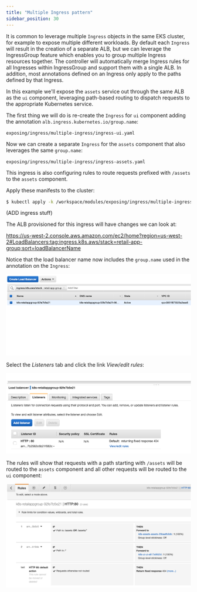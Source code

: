 ```yaml
---
title: "Multiple Ingress pattern"
sidebar_position: 30
---
```


It is common to leverage multiple `Ingress` objects in the same EKS cluster, for example to expose multiple different workloads. By default each `Ingress` will result in the creation of a separate ALB, but we can leverage the IngressGroup feature which enables you to group multiple Ingress resources together. The controller will automatically merge Ingress rules for all Ingresses within IngressGroup and support them with a single ALB. In addition, most annotations defined on an Ingress only apply to the paths defined by that Ingress.

In this example we'll expose the `assets` service out through the same ALB as the `ui` component, leveraging path-based routing to dispatch requests to the appropriate Kubernetes service.

The first thing we will do is re-create the `Ingress` for `ui` component adding the annotation `alb.ingress.kubernetes.io/group.name`:

```file
exposing/ingress/multiple-ingress/ingress-ui.yaml
```

Now we can create a separate `Ingress` for the `assets` component that also leverages the same `group.name`:

```file
exposing/ingress/multiple-ingress/ingress-assets.yaml
```

This ingress is also configuring rules to route requests prefixed with `/assets` to the `assets` component.

Apply these manifests to the cluster:

```bash timeout=180 hook=multiple-ingress hookTimeout=430
$ kubectl apply -k /workspace/modules/exposing/ingress/multiple-ingress
```


(ADD ingress stuff)


The ALB provisioned for this ingress will have changes we can look at:

https://us-west-2.console.aws.amazon.com/ec2/home?region=us-west-2#LoadBalancers:tag:ingress.k8s.aws/stack=retail-app-group;sort=loadBalancerName

Notice that the load balancer name now includes the `group.name` used in the annotation on the `Ingress`:

![Example banner](./assets/multiple-ingress-lb.png)

Select the *Listeners* tab and click the link *View/edit rules*:

![Example banner](./assets/multiple-ingress-listener.png)

The rules will show that requests with a path starting with `/assets` will be routed to the `assets` component and all other requests will be routed to the `ui` component:

![Example banner](./assets/multiple-ingress-rules.png)